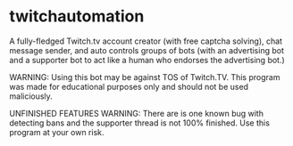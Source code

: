 # twitchautomation
A fully-fledged Twitch.tv account creator (with free captcha solving), chat message sender, and auto controls groups of bots (with an advertising bot and a supporter bot to act like a human who endorses the advertising bot.)

WARNING:
Using this bot may be against TOS of Twitch.TV. This program was made for educational purposes only and should not be used maliciously. 

UNFINISHED FEATURES WARNING:
There are is one known bug with detecting bans and the supporter thread is not 100% finished. Use this program at your own risk.  
